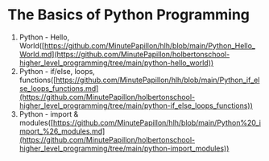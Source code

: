 # The Basics of Python Programming
1. Python - Hello, World([https://github.com/MinutePapillon/hlh/blob/main/Python_Hello_World.md](https://github.com/MinutePapillon/holbertonschool-higher_level_programming/tree/main/python-hello_world))
2. Python - if/else, loops, functions([https://github.com/MinutePapillon/hlh/blob/main/Python_if_else_loops_functions.md](https://github.com/MinutePapillon/holbertonschool-higher_level_programming/tree/main/python-if_else_loops_functions))
3. Python - import & modules([https://github.com/MinutePapillon/hlh/blob/main/Python%20_import_%26_modules.md](https://github.com/MinutePapillon/holbertonschool-higher_level_programming/tree/main/python-import_modules))
